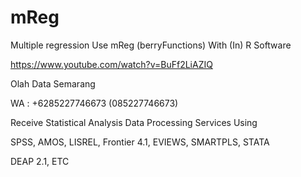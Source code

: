 # mReg
Multiple regression Use mReg (berryFunctions) With (In) R Software

https://www.youtube.com/watch?v=BuFf2LiAZIQ

Olah Data Semarang

WA : +6285227746673 (085227746673)

Receive Statistical Analysis Data Processing Services Using

SPSS, AMOS, LISREL, Frontier 4.1, EVIEWS, SMARTPLS, STATA

DEAP 2.1, ETC
